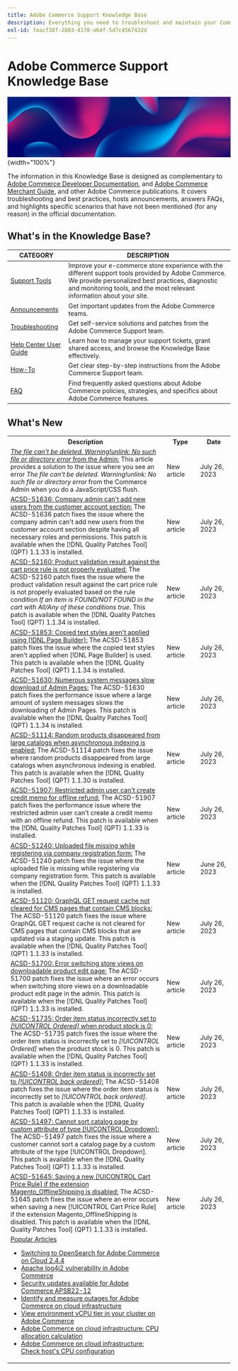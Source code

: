 ```yaml
---
title: Adobe Commerce Support Knowledge Base
description: Everything you need to troubleshoot and maintain your Commerce store.
exl-id: feacf38f-2803-4170-a64f-5d7c4567432d
---
```

# Adobe Commerce Support Knowledge Base

![Knowledge Base homepage](../help/assets/knowledge-base-home-page-cover.jpg){width="100%"}

The information in this Knowledge Base is designed as complementary to [Adobe Commerce Developer Documentation](https://developer.adobe.com/commerce/docs), and [Adobe Commerce Merchant Guide](https://experienceleague.adobe.com/docs/commerce-admin/user-guides/home.html), and other Adobe Commerce publications. It covers troubleshooting and best practices, hosts announcements, answers FAQs, and highlights specific scenarios that have not been mentioned (for any reason) in the official documentation.

## What's in the Knowledge Base?

| CATEGORY | DESCRIPTION | 
| --- | --- |
| [Support Tools](/help/support-tools/overview.md) | Improve your e-commerce store experience with the different support tools provided by Adobe Commerce. We provide personalized best practices, diagnostic and monitoring tools, and the most relevant information about your site. |
| [Announcements](/help/announcements/overview.md) | Get important updates from the Adobe Commerce teams. |
| [Troubleshooting](/help/troubleshooting/overview.md) | Get self-service solutions and patches from the Adobe Commerce Support team. |
| [Help Center User Guide](/help/help-center-guide/help-center/magento-help-center-user-guide.md) | Learn how to manage your support tickets, grant shared access, and browse the Knowledge Base effectively. |
| [How-To](/help/how-to/overview.md) | Get clear step-by-step instructions from the Adobe Commerce Support team. |
| [FAQ](/help/faq/overview.md) | Find frequently asked questions about Adobe Commerce policies, strategies, and specifics about Adobe Commerce features. | 

## What's New

<table style="width:100%">
  <tr>
    <th style="width:70%">Description</th>
    <th style="width:15%">Type</th>
    <th style="width:15%">Date</th>
  </tr>

 <tr>
    <td>
    <a href = "https://experienceleague.adobe.com/docs/commerce-knowledge-base/kb/troubleshooting/miscellaneous/file-cannot-be-deleated-no-file-or-directory.html"><em>The file can't be deleted. Warning!unlink: No such file or directory error</em> from the Admin:</a> This article provides a solution to the issue where you see an error <em>The file can't be deleted. Warning!unlink: No such file or directory error</em> from the Commerce Admin when you do a JavaScript/CSS flush.
    </td>
    <td>New article</td>
    <td>July 26, 2023</td>
  </tr>

  <tr>
    <td>
    <a href = "https://experienceleague.adobe.com/docs/commerce-knowledge-base/kb/support-tools/patches/v1-1-34/acsd-51636-company-admin-cannot-add-new-users.html">ACSD-51636: Company admin can't add new users from the customer account section:</a> The ACSD-51636 patch fixes the issue where the company admin can't add new users from the customer account section despite having all necessary roles and permissions. This patch is available when the [!DNL Quality Patches Tool] (QPT) 1.1.33 is installed.
    </td>
    <td>New article</td>
    <td>July 26, 2023</td>
  </tr>

  <tr>
    <td>
    <a href="https://experienceleague.adobe.com/docs/commerce-knowledge-base/kb/support-tools/patches/v1-1-34/acsd-52160-product-validation-result-against-the-cart-price-rule.html">ACSD-52160: Product validation result against the cart price rule is not properly evaluated:</a> The ACSD-52160 patch fixes the issue where the product validation result against the cart price rule is not properly evaluated based on the rule condition <em>If an item is FOUND/NOT FOUND in the cart with All/Any of these conditions true</em>. This patch is available when the [!DNL Quality Patches Tool] (QPT) 1.1.34 is installed.
    </td>
    <td>New article </td>
    <td>July 26, 2023</td>
 </tr>

  <tr>
    <td>
    <a href="https://experienceleague.adobe.com/docs/commerce-knowledge-base/kb/support-tools/patches/v1-1-34/acsd-51853-copied-text-styles-are-not-applied-when-page-builder-is-used.html">ACSD-51853: Copied text styles aren't applied using [!DNL Page Builder]:</a> The ACSD-51853 patch fixes the issue where the copied text styles aren't applied when [!DNL Page Builder] is used. This patch is available when the [!DNL Quality Patches Tool] (QPT) 1.1.34 is installed.
    </td>
    <td>New article</td>
    <td>July 26, 2023</td>
  </tr>

  <tr>
    <td>
    <a href="https://experienceleague.adobe.com/docs/commerce-knowledge-base/kb/support-tools/patches/v1-1-34/acsd-51630-large-amount-of-system-messages-slows-the-downloading-of-admin-pages.html">ACSD-51630: Numerous system messages slow download of Admin Pages:</a> The ACSD-51630 patch fixes the performance issue where a large amount of system messages slows the downloading of Admin Pages. This patch is available when the [!DNL Quality Patches Tool] (QPT) 1.1.34 is installed.
    </td>
    <td>New article</td>
    <td>July 26, 2023</td>
  </tr>
  
   <tr>
    <td>
    <a href="https://experienceleague.adobe.com/docs/commerce-knowledge-base/kb/support-tools/patches/v1-1-30/acsd-51114-random-product-disappearing-from-large-catalogs-while-asynchronous-indexing.html">ACSD-51114: Random products disappeared from large catalogs when asynchronous indexing is enabled:</a> The ACSD-51114 patch fixes the issue where random products disappeared from large catalogs when asynchronous indexing is enabled. This patch is available when the [!DNL Quality Patches Tool] (QPT) 1.1.30 is installed.
    </td>
    <td>New article</td>
    <td>July 26, 2023</td>
  </tr>

  <tr>
    <td>
    <a href="https://experienceleague.adobe.com/docs/commerce-knowledge-base/kb/support-tools/patches/v1-1-33/acsd-51907-restricted-admin-user-cannot-create-a-credit-memo-with-an-offline-refund.html">ACSD-51907: Restricted admin user can't create credit memo for offline refund:</a> The ACSD-51907 patch fixes the performance issue where the restricted admin user can't create a credit memo with an offline refund. This patch is available when the [!DNL Quality Patches Tool] (QPT) 1.1.33 is installed.
    </td>
    <td>New article</td>
    <td>July 26, 2023</td>
  </tr>

  <tr>
    <td>
    <a href="https://experienceleague.adobe.com/docs/commerce-knowledge-base/kb/support-tools/patches/v1-1-33/acsd-51240-uploaded-file-missing-while-registering-via-company-registration-form.html">ACSD-51240: Uploaded file missing while registering via company registration form:</a> The ACSD-51240 patch fixes the issue where the uploaded file is missing while registering via company registration form. This patch is available when the [!DNL Quality Patches Tool] (QPT) 1.1.33 is installed.
    </td>
    <td>New article</td>
    <td>June 26, 2023</td>
  </tr>

  <tr>
    <td>
    <a href="https://experienceleague.adobe.com/docs/commerce-knowledge-base/kb/support-tools/patches/v1-1-33/acsd-51120-graphql-get-requests-cache-not-cleared-for-cms-pages.html">ACSD-51120: GraphQL GET request cache not cleared for CMS pages that contain CMS blocks:</a> The ACSD-51120 patch fixes the issue where GraphQL GET request cache is not cleared for CMS pages that contain CMS blocks that are updated via a staging update. This patch is available when the [!DNL Quality Patches Tool] (QPT) 1.1.33 is installed.
    </td>
    <td>New article</td>
    <td>July 26, 2023</td>
  </tr>

  <tr>
    <td>
    <a href="https://experienceleague.adobe.com/docs/commerce-knowledge-base/kb/support-tools/patches/v1-1-33/acsd-51700-downloadable-product-error-when-switching-storeviews.html">ACSD-51700: Error switching store views on downloadable product edit page:</a> The ACSD-51700 patch fixes the issue where an error occurs when switching store views on a downloadable product edit page in the admin. This patch is available when the [!DNL Quality Patches Tool] (QPT) 1.1.33 is installed.
    </td>
    <td>New article</td>
    <td>July 26, 2023</td>
  </tr>

  <tr>
    <td>
    <a href="https://experienceleague.adobe.com/docs/commerce-knowledge-base/kb/support-tools/patches/v1-1-33/acsd-51735-order-item-status-incorrectly-set.html">ACSD-51735: Order item status incorrectly set to <em>[!UICONTROL Ordered]</em> when product stock is 0:</a> The ACSD-51735 patch fixes the issue where the order item status is incorrectly set to <em>[!UICONTROL Ordered]</em> when the product stock is 0. This patch is available when the [!DNL Quality Patches Tool] (QPT) 1.1.33 is installed.
    </td>
    <td>New article</td>
    <td>July 26, 2023</td>
  </tr>
  </tr>

  <tr>
    <td>
    <a href="https://experienceleague.adobe.com/docs/commerce-knowledge-base/kb/support-tools/patches/v1-1-33/acsd-51408-order-item-status-is-set-to-backordered.html">ACSD-51408: Order item status is incorrectly set to <em>[!UICONTROL back ordered]</em>:</a> The ACSD-51408 patch fixes the issue where the order item status is incorrectly set to <em>[!UICONTROL back ordered]</em>. This patch is available when the [!DNL Quality Patches Tool] (QPT) 1.1.33 is installed.
    </td>
    <td>New article</td>
    <td>July 26, 2023</td>
  </tr>

  <tr>
    <td>
    <a href="https://experienceleague.adobe.com/docs/commerce-knowledge-base/kb/support-tools/patches/v1-1-33/acsd-51497-cannot-sort-catalog-page-by-custom-attribute-of-dropdown-type.html">ACSD-51497: Cannot sort catalog page by custom attribute of type [!UICONTROL Dropdown]:</a> The ACSD-51497 patch fixes the issue where a customer cannot sort a catalog page by a custom attribute of the type [!UICONTROL Dropdown]. This patch is available when the [!DNL Quality Patches Tool] (QPT) 1.1.33 is installed.
    </td>
    <td>New article</td>
    <td>July 26, 2023</td>
  </tr>

  <tr>
    <td>
    <a href="https://experienceleague.adobe.com/docs/commerce-knowledge-base/kb/support-tools/patches/v1-1-33/acsd-51645-saving-a-new-cart-price-rule-if-the-extension-magento-offlineshipping-is-disabled.html">ACSD-51645: Saving a new [!UICONTROL Cart Price Rule] if the extension Magento_OfflineShipping is disabled:</a> The ACSD-51645 patch fixes the issue where an error occurs when saving a new [!UICONTROL Cart Price Rule] if the extension Magento_OfflineShipping is disabled. This patch is available when the [!DNL Quality Patches Tool] (QPT) 1.1.33 is installed.
    </td>
    <td>New article</td>
    <td>July 26, 2023</td>
  </tr>

  <tr>
    <td>
    <a href="https://experienceleague.adobe.com/docs/commerce-knowledge-base/kb/support-tools/patches/v1-1-33/acsd-50478-database-rollback-command-for-case-when-db-dump-contains-triggers-and-delimiter-sql-command.html>ACSD-50478: JS issue for rollback action in backups grid and database rollback command:</a> The ACSD-50478 patch fixes the JS issue for the rollback action in the backups grid and the database rollback command for a case when the DB dump contains triggers and a delimiter SQL command. This patch is available when the [!DNL Quality Patches Tool] (QPT) 1.1.33 is installed.
    </td>
    <td>New article</td>
    <td>July 26, 2023</td>
  </tr>
</table>

## Popular Articles

* [Switching to OpenSearch for Adobe Commerce on Cloud 2.4.4](/help/announcements/adobe-commerce-announcements/switching-to-opensearch-for-adobe-commerce-on-cloud-2.4.4.md)
* [Apache log4j2 vulnerability in Adobe Commerce](/help/announcements/adobe-commerce-announcements/apache-log4j2-adobe-commerce.md)
* [Security updates available for Adobe Commerce APSB22-12](/help/troubleshooting/known-issues-patches-attached/0-day-vulnerability-patch.md)
* [Identify and measure outages for Adobe Commerce on cloud infrastructure](/help/how-to/general/how-to-identify-outages.md)
* [View environment vCPU tier in your cluster on Adobe Commerce](/help/how-to/general/check-vcpu-using-observation-for-adobe-commerce.md)
* [Adobe Commerce on cloud infrastructure: CPU allocation calculation](/help/how-to/general/magento-commerce-cloud-cpu-allocation-calculation.md)
* [Adobe Commerce on cloud infrastructure: Check host's CPU configuration](/help/how-to/general/magento-commerce-cloud-check-hosts-cpu-configuration.md)
